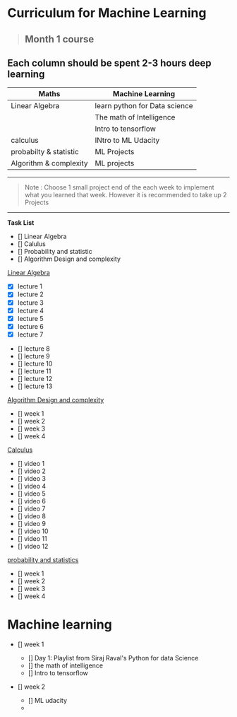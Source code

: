 # Curriculum for Machine Learning

> ##  Month 1 course 
  
## Each column should be spent 2-3 hours deep learning



|Maths         |Machine Learning |
|--------------|-------------|
|Linear Algebra  | learn python for Data science|
|| The math of Intelligence
|| Intro to tensorflow
|calculus | INtro to ML Udacity
| probabilty & statistic | ML Projects|
|Algorithm & complexity | ML projects|
---

> Note : Choose 1 small project end of the each week to implement what you learned that week.
However it is recommended to take up 2 Projects 
---

__Task List__

* [] Linear Algebra
* [] Calulus
* [] Probability and statistic
* [] Algorithm Design and complexity


[Linear Algebra](https://ocw.mit.edu/courses/mathematics/18-06-linear-algebra-spring-2010/)

* [X] lecture 1
* [X] lecture 2
* [X] lecture 3
* [X] lecture 4
* [X] lecture 5
* [X] lecture 6
* [X] lecture 7
* [] lecture 8
* [] lecture 9
* [] lecture 10
* [] lecture 11
* [] lecture 12
* [] lecture 13

[Algorithm Design and complexity](https://courses.edx.org/courses/course-v1:PennX+SD3x+2T2017/course/)

* [] week 1
* [] week 2
* [] week 3
* [] week 4

[Calculus](https://www.youtube.com/watch?v=WUvTyaaNkzM&list=PLZHQObOWTQDMsr9K-rj53DwVRMYO3t5Yr)

* [] video 1
* [] video 2
* [] video 3
* [] video 4
* [] video 5
* [] video 6
* [] video 7
* [] video 8
* [] video 9
* [] video 10
* [] video 11
* [] video 12

[probability and statistics](https://courses.edx.org/courses/course-v1:MITx+6.431x+2T2019/course/)

* [] week 1
* [] week 2
* [] week 3
* [] week 4


# Machine learning 

* [] week 1
    * [] Day 1: Playlist from Siraj Raval's Python for data Science
    * [] the math of intelligence
    * [] Intro to tensorflow

* [] week 2
   * [] ML udacity
   * 
